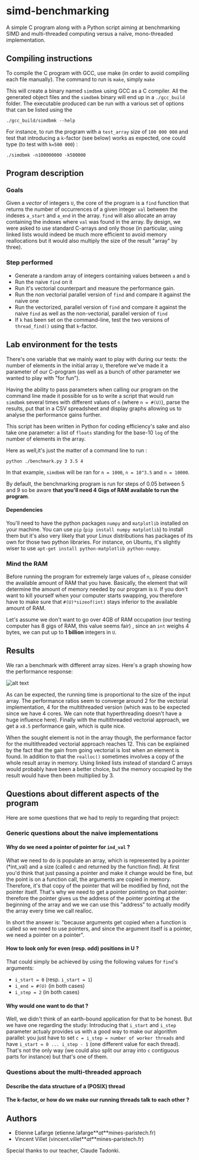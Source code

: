 # simd-benchmarking #
A simple C program along with a Python script aiming at benchmarking SIMD and
multi-threaded computing versus a naïve, mono-threaded implementation.

## Compiling instructions ##

To compile the C program with GCC, use make (in order to avoid compiling each
file manually). The command to run is `make`, simply `make`

This will create a binary named `simdbmk` using GCC as a C compiler. All the
generated object files and the `simdbmk` binary will end up in a `./gcc_build`
folder. The executable produced can be run with a various set of options that
can be listed using the

```shell
./gcc_build/simdbmk --help
```

For instance, to run the program with a `test_array` size of `100 000 000` and
test that introducing a `k`-factor (see below) works as expected, one could
type (to test with `k=500 000`) :

```
./simdbmk -n100000000 -k500000
```

## Program description

### Goals

Given a *vector* of integers `U`, the core of the program is a `find` function
that returns the number of occurrences of a given integer `val` between the
indexes `a_start` and `a_end` in the array. `find` will also allocate an array
containing the indexes where `val` was found in the array. By design, we were
asked to use standard C-arrays and only those (in particular, using linked
lists would indeed be much more efficient to avoid memory reallocations but it
would also multiply the size of the result "array" by three).

### Step performed

* Generate a random array of integers containing values between `a` and `b`
* Run the naive `find` on it
* Run it's vectorial counterpart and measure the performance gain.
* Run the non vectorial parallel version of `find` and compare it against the
  naive one
* Run the vectorized, parallel version of `find` and compare it against the
  naive `find` as well as the non-vectorial, parallel version of `find`
* If `k` has been set on the command-line, test the two versions of
  `thread_find()` using that `k`-factor.

## Lab environment for the tests

There's one variable that we mainly want to play with during our tests: the
number of elements in the initial array `U`, therefore we've made it a
parameter of our C-program (as well as a bunch of other parameter we wanted to
play with "for fun").

Having the ability to pass parameters when calling our program on the command
line made it possible for us to write a script that would run `simdbmk` several
times with different values of `n` (where `n = #(U)`), parse the results, put
that in a CSV spreadsheet and display graphs allowing us to analyse the
performance gains further.

This script has been written in Python for coding efficiency's sake and also
take one parameter: a list of `floats` standing for the base-10 `log` of the
number of elements in the array.

Here as well,it's just the matter of a command line to run :

```shell
python ./benchmark.py 3 3.5 4
```

In that example, `simdbmk` will be ran for `n = 1000`, `n = 10^3.5` and `n =
10000`.

By default, the benchmarking program is run for steps of 0.05 between 5 and 9
so be aware **that you'll need 4 Gigs of RAM available to run the program**.

#### Dependencies

You'll need to have the python packages `numpy` and `matplotlib` installed on
your machine. You can use `pip` (`pip install numpy matplotlib`) to install
them but it's also very likely that your Linux distributions has packages of
its own for those two python libraries. For instance, on Ubuntu, it's slightly
wiser to use `apt-get install python-matplotlib python-numpy`.

### Mind the RAM

Before running the program for extremely large values of `n`, please consider
the available amount of RAM that you have. Basically, the element that will
determine the amount of memory needed by our program is `U`. If you don't want
to kill yourself when your computer starts swapping, you therefore have to make
sure that `#(U)*sizeof(int)` stays inferior to the available amount of RAM.

Let's assume we don't want to go over 4GB of RAM occupation (our testing
computer has 8 gigs of RAM, this value seems fair) , since an `int` weighs 4
bytes, we can put up to **1 billion** integers in `U`.

## Results

We ran a benchmark with different array sizes. Here's a graph showing how the
performance response:

![alt text](./images/performance_graphs.png "Evolution of performance with the
size of the input array.")

As can be expected, the running time is proportional to the size of the input
array. The performance ratios seem to converge around 2 for the vectorial
implementation, 4 for the multithreaded version (which was to be expected since
we have 4 cores. We can note that hyperthreading doesn't have a huge influence
here). Finally with the multithreaded vectorial approach, we get a `x8.5`
performance gain, which is quite nice.

When the sought element is not in the array though, the performance factor for
the multithreaded vectorial approach reaches 12. This can be explained by the
fact that the gain from going vectorial is lost when an element is found. In
addition to that the `realloc()` sometimes involves a copy of the whole result
array in memory. Using linked lists instead of standard C arrays would probably
have been a better choice, but the memory occupied by the result would have
then been multiplied by 3.

## Questions about different aspects of the program

Here are some questions that we had to reply to regarding that project:

### Generic questions about the naive implementations

#### Why do we need a pointer of pointer for `ind_val` ?

What we need to do is populate an array, which is represented by a pointer
(*int_val) and a size (called c and returned by the function find). At first
you'd think that just passing a pointer and make it change would be fine,
but the point is on a function call, the arguments are copied in memory.
Therefore, it's that copy of the pointer that will be modified by find, not
the pointer itself. That's why we need to get a pointer pointing on that
pointer: therefore the pointer gives us the address of the pointer pointing
at the beginning of the array and we we can use this "address" to actually
modify the array every time we call realloc.

In short the answer is: "because arguments get copied when a function is
called so we need to use pointers, and since the argument itself is a
pointer, we need a pointer on a pointer".

#### How to look only for even (resp. odd) positions in U ?

That could simply be achieved by using the following values for `find`'s
arguments:
* `i_start = 0` (resp. `i_start = 1`)
* `i_end = #(U)` (in both cases)
* `i_step = 2` (in both cases)

#### Why would one want to do that ?

Well, we didn't think of an earth-bound application for that to be honest. But
we have one regarding the study: Introducing that `i_start` and `i_step`
parameter actualy provides us with a good way to make our algorithm parallel:
you just have to set `c = i_step = number of worker threads` and have `i_start
= 0 ... i_step - 1` (one different value for each thread). That's not the only
way (we could also split our array into `c` contiguous parts for instance) but
that's one of them.

### Questions about the multi-threaded approach

#### Describe the data structure of a (POSIX) thread

<TODO>

#### The k-factor, or how do we make our running threads talk to each other ?

<TODO>

## Authors

* Etienne Lafarge (etienne.lafarge**_at_**mines-paristech.fr)
* Vincent Villet (vincent.villet**_at_**mines-paristech.fr)

Special thanks to our teacher, Claude Tadonki.
